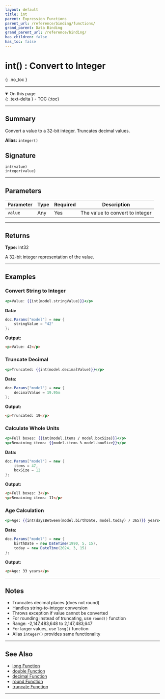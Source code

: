 ```yaml
---
layout: default
title: int
parent: Expression Functions
parent_url: /reference/binding/functions/
grand_parent: Data Binding
grand_parent_url: /reference/binding/
has_children: false
has_toc: false
---
```


# int() : Convert to Integer
{: .no_toc }

---

<details open class='top-toc' markdown="block">
  <summary>
    On this page
  </summary>
  {: .text-delta }
- TOC
{:toc}
</details>

---

## Summary

Convert a value to a 32-bit integer. Truncates decimal values.

**Alias:** `integer()`

## Signature

```
int(value)
integer(value)
```

---

## Parameters

| Parameter | Type | Required | Description |
|-----------|------|----------|-------------|
| `value` | Any | Yes | The value to convert to integer |

---

## Returns

**Type:** Int32

A 32-bit integer representation of the value.

---

## Examples

### Convert String to Integer

```handlebars
<p>Value: {{int(model.stringValue)}}</p>
```

**Data:**
```csharp
doc.Params["model"] = new {
    stringValue = "42"
};
```

**Output:**
```html
<p>Value: 42</p>
```

### Truncate Decimal

```handlebars
<p>Truncated: {{int(model.decimalValue)}}</p>
```

**Data:**
```csharp
doc.Params["model"] = new {
    decimalValue = 19.95m
};
```

**Output:**
```html
<p>Truncated: 19</p>
```

### Calculate Whole Units

```handlebars
<p>Full boxes: {{int(model.items / model.boxSize)}}</p>
<p>Remaining items: {{model.items % model.boxSize}}</p>
```

**Data:**
```csharp
doc.Params["model"] = new {
    items = 47,
    boxSize = 12
};
```

**Output:**
```html
<p>Full boxes: 3</p>
<p>Remaining items: 11</p>
```

### Age Calculation

```handlebars
<p>Age: {{int(daysBetween(model.birthDate, model.today) / 365)}} years</p>
```

**Data:**
```csharp
doc.Params["model"] = new {
    birthDate = new DateTime(1990, 5, 15),
    today = new DateTime(2024, 3, 15)
};
```

**Output:**
```html
<p>Age: 33 years</p>
```

---

## Notes

- Truncates decimal places (does not round)
- Handles string-to-integer conversion
- Throws exception if value cannot be converted
- For rounding instead of truncating, use `round()` function
- Range: -2,147,483,648 to 2,147,483,647
- For larger values, use `long()` function
- Alias `integer()` provides same functionality

---

## See Also

- [long Function](./long.md)
- [double Function](./double.md)
- [decimal Function](./decimal.md)
- [round Function](./round.md)
- [truncate Function](./truncate.md)

---
